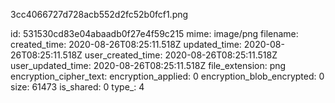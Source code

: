 3cc4066727d728acb552d2fc52b0fcf1.png

id: 531530cd83e04abaadb0f27e4f59c215
mime: image/png
filename: 
created_time: 2020-08-26T08:25:11.518Z
updated_time: 2020-08-26T08:25:11.518Z
user_created_time: 2020-08-26T08:25:11.518Z
user_updated_time: 2020-08-26T08:25:11.518Z
file_extension: png
encryption_cipher_text: 
encryption_applied: 0
encryption_blob_encrypted: 0
size: 61473
is_shared: 0
type_: 4